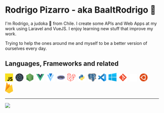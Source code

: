 # Rodrigo Pizarro - aka BaaltRodrigo 👾

I'm Rodrigo, a judoka 🥋 from Chile. I create some APIs and Web Apps at my work using Laravel and VueJS. I enjoy learning new stuff that improve my work.

Trying to help the ones around me and myself to be a better version of ourselves every day.

## Languages, Frameworks and related

[<img style="margin-right: 4px" alt="JavaScript" width="26px" src="./icons/javascript-1200px.png" />][nodejs]
[<img style="margin-right: 4px" alt="Electron" width="26px" src="./icons/electron-framework-1024px.png" />][electron]
[<img style="margin-right: 4px" alt="NodeJS" width="26px" src="./icons/nodejs.png" />][nodejs]
[<img style="margin-right: 4px" alt="VUE" width="26px" src="./icons/vue.png" />][vuejs]
[<img style="margin-right: 4px" alt="Vuetify" width="26px" src="./icons/vuetify.png" />][vuetify]
[<img style="margin-right: 4px" alt="PHP" width="26px" src="./icons/php.png" />][php]
[<img style="margin-right: 4px" alt="Laravel" width="26px" src="./icons/laravel-1200px.png" />][laravel]
[<img style="margin-right: 4px" alt="Python" width="26px" src="./icons/python.png" />][python]
[<img style="margin-right: 4px" alt="PostgreSQL" width="26px" src="./icons/postgresql.png" />][psql]
[<img style="margin-right: 4px" alt="Visual Studio Code" width="26px" src="./icons/visual-studio-code-1024px.png" />][vscode]
[<img style="margin-right: 4px" alt="windows" width="26px" src="./icons/windows-logo-2012.png" />][microsoft]
[<img style="margin-right: 4px" alt="git" width="26px" src="./icons/git-1024px.png" />][githubprofile]
[<img style="margin-right: 4px" alt="git" width="26px" src="./icons/github-mark-white.png" />][githubprofile]
[<img style="margin-right: 4px" alt="ubuntu" width="26px" src="./icons/ubuntu.png" />][ubuntu]
[<img style="margin-right: 4px" alt="git" width="26px" src="./icons/firebase-logo-logomark.png" />][firebase]

[vscode]: https://code.visualstudio.com/
[nodejs]: https://nodejs.org/en/
[electron]: https://www.electronjs.org/
[vuejs]: https://vuejs.org/
[vuetify]: https://vuetifyjs.com/en/
[githubprofile]: https://github.com/baaltrodrigo/
[php]: https://www.php.net/
[laravel]: https://laravel.com/
[python]: https://www.python.org/
[psql]: https://www.postgresql.org/
[ubuntu]: https://ubuntu.com/
[microsoft]: https://www.microsoft.com/
[firebase]: https://firebase.google.com/

---
<img src="https://hits-app.vercel.app/hits?url=https://github.com/BaaltRodrigo&bgRight=6a00b5" />
